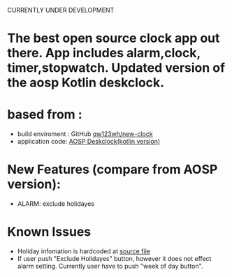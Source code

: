 CURRENTLY UNDER DEVELOPMENT

# The best open source clock app out there. App includes alarm,clock, timer,stopwatch. Updated version of the aosp Kotlin deskclock.

# based from :
* build enviroment : GitHub [qw123wh/new-clock](https://github.com/qw123wh/new-clock)
* application code: [AOSP Deskclock(kotlin version)](https://android.googlesource.com/platform/packages/apps/DeskClock/+/a0b1d03354e46c2d505adf35966d5fbcc207a980/src/com/android/deskclock/)

# New Features (compare from AOSP version):
* ALARM: exclude holidayes

# Known Issues
* Holiday infomation is hardcoded at [source file](https://github.com/sanpei3/new-clock/blob/master/src/com/android/deskclock/data/Holidays.kt)
* If user push "Exclude Holidayes" button, however it does not effect alarm setting. Currently user have to push "week of day button".
